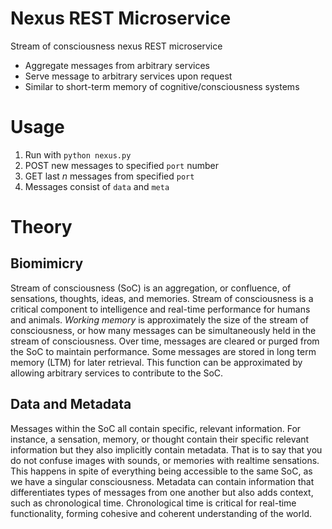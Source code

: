 # Nexus REST Microservice

Stream of consciousness nexus REST microservice

- Aggregate messages from arbitrary services
- Serve message to arbitrary services upon request
- Similar to short-term memory of cognitive/consciousness systems

# Usage 

1. Run with `python nexus.py`
2. POST new messages to specified `port` number
3. GET last *n* messages from specified `port`
4. Messages consist of `data` and `meta`

# Theory

## Biomimicry

Stream of consciousness (SoC) is an aggregation, or confluence, of sensations, thoughts, ideas, and memories. Stream of consciousness is a critical component to intelligence and real-time performance for humans and animals. 
*Working memory* is approximately the size of the stream of consciousness, or how many messages can be simultaneously held in the stream of consciousness. Over time, messages are cleared or purged from the SoC to maintain performance.
Some messages are stored in long term memory (LTM) for later retrieval. This function can be approximated by allowing arbitrary services to contribute to the SoC.

## Data and Metadata

Messages within the SoC all contain specific, relevant information. For instance, a sensation, memory, or thought contain their specific relevant information but they also implicitly contain metadata.
That is to say that you do not confuse images with sounds, or memories with realtime sensations. This happens in spite of everything being accessible to the same SoC, as we have a singular consciousness. 
Metadata can contain information that differentiates types of messages from one another but also adds context, such as chronological time. 
Chronological time is critical for real-time functionality, forming cohesive and coherent understanding of the world.